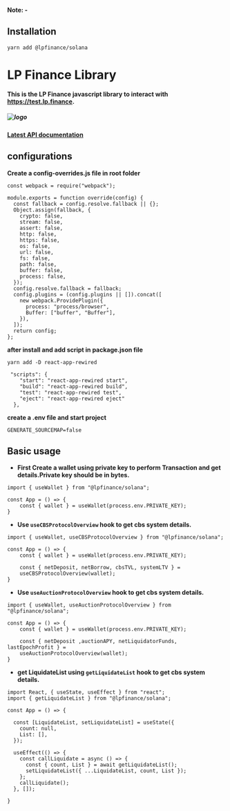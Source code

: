 **Note: -**

## Installation

```
yarn add @lpfinance/solana
```

# LP Finance Library

**This is the LP Finance javascript library to interact with https://test.lp.finance.**

##### ![logo](https://www.lp.finance/images/LP_Finance_Logo__1.png)

#### [Latest API documentation](https://docs.lp.finance/)

## **configurations**

**Create a config-overrides.js file in root folder**

```
const webpack = require("webpack");

module.exports = function override(config) {
  const fallback = config.resolve.fallback || {};
  Object.assign(fallback, {
    crypto: false,
    stream: false,
    assert: false,
    http: false,
    https: false,
    os: false,
    url: false,
    fs: false,
    path: false,
    buffer: false,
    process: false,
  });
  config.resolve.fallback = fallback;
  config.plugins = (config.plugins || []).concat([
    new webpack.ProvidePlugin({
      process: "process/browser",
      Buffer: ["buffer", "Buffer"],
    }),
  ]);
  return config;
};
```

**after install and add script in package.json file**

```
yarn add -D react-app-rewired
```

```
 "scripts": {
    "start": "react-app-rewired start",
    "build": "react-app-rewired build",
    "test": "react-app-rewired test",
    "eject": "react-app-rewired eject"
  },
```

**create a .env file and start project**

```
GENERATE_SOURCEMAP=false
```

## **Basic usage**

- **First Create a wallet using private key to perform Transaction and get details.Private key should be in bytes.**

```
import { useWallet } from "@lpfinance/solana";

const App = () => {
    const { wallet } = useWallet(process.env.PRIVATE_KEY);
}

```

- **Use `useCBSProtocolOverview` hook to get cbs system details.**

```
import { useWallet, useCBSProtocolOverview } from "@lpfinance/solana";

const App = () => {
    const { wallet } = useWallet(process.env.PRIVATE_KEY);

    const { netDeposit, netBorrow, cbsTVL, systemLTV } =
    useCBSProtocolOverview(wallet);
}
```

- **Use `useAuctionProtocolOverview` hook to get cbs system details.**

```
import { useWallet, useAuctionProtocolOverview } from "@lpfinance/solana";

const App = () => {
    const { wallet } = useWallet(process.env.PRIVATE_KEY);

    const { netDeposit ,auctionAPY, netLiquidatorFunds, lastEpochProfit } =
    useAuctionProtocolOverview(wallet);
}
```

- **get LiquidateList using `getLiquidateList` hook to get cbs system details.**

```
import React, { useState, useEffect } from "react";
import { getLiquidateList } from "@lpfinance/solana";

const App = () => {

  const [LiquidateList, setLiquidateList] = useState({
    count: null,
    List: [],
  });

  useEffect(() => {
    const callLiquidate = async () => {
      const { count, List } = await getLiquidateList();
      setLiquidateList({ ...LiquidateList, count, List });
    };
    callLiquidate();
  }, []);

}
```
